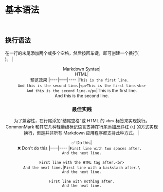 # 基本语法
<br>

## 换行语法
在一行的末尾添加两个或多个空格，然后按回车键，即可创建一个换行(<br>)。
|<center>Markdown Syntax|<center>HTML|<center>预览效果
|----|----|----
|`This is the first line.  `<br>`And this is the second line.`|`<p>This is the first line.<br>`<br>`And this is the second line.</p>`|This is the first line.<br>And this is the second line.
<br>

### 最佳实践
为了兼容性，在行尾添加“结尾空格”或 HTML 的 `<br>` 标签来实现换行。<br>
CommonMark 和其它几种轻量级标记语言支持在行尾添加反斜杠 (`\`) 的方式实现换行，但是并非所有 Markdown 应用程序都支持此种方式。
|<center>✅ Do this|<center>❌ Don't do this
|----|----
|`First line with two spaces after.  `<br>`And the next line.`<br><br>`First line with the HTML tag after.<br>`<br>`And the next line.`|`First line with a backslash after.\`<br>`And the next line.`<br><br>`First line with nothing after.`<br>`And the next line.`